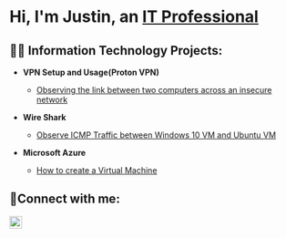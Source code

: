 <h1>Hi, I'm Justin, an <a href=https://www.linkedin.com/feed/>IT Professional</a></h1>

<h2>👨‍💻 Information Technology Projects:</h2>

- <b>VPN Setup and Usage(Proton VPN)</b>
  - [Observing the link between two computers across an insecure network](https://github.com/justin-colon/VPN-Setup-Usage)

 - <b>Wire Shark</b>
    - [Observe ICMP Traffic between Windows 10 VM and Ubuntu VM](https://github.com/justin-colon/wire-shark)
  

- <b>Microsoft Azure</b>
  - [How to create a Virtual Machine ](https://github.com/justin-colon/microsoft-azure)
  

<h2>🤳Connect with me:</h2>


[<img align="left" alt="Josh | LinkedIn" width="22px" src="https://cdn.jsdelivr.net/npm/simple-icons@v3/icons/linkedin.svg" />][linkedin]



[linkedin]:https://www.linkedin.com/feed/
